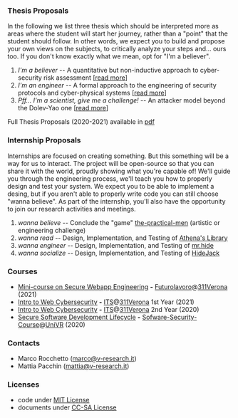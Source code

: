 ### Thesis Proposals

In the following we list three thesis which should be interpreted more as areas
where the student will start her journey, rather than a "point" that the
student should follow. In other words, we expect you to build and propose your
own views on the subjects, to critically analyze your steps and... ours too.
If you don't know exactly what we mean, opt for "I'm a believer".

1. *I'm a believer* -- A quantitative but non-inductive approach to cyber-security risk assessment \[[read more](./thesis/thesis-1.md)\]
2. *I'm an engineer* -- A formal approach to the engineering of security protocols and cyber-physical systems \[[read more](./thesis/thesis-2.md)\]
3. *Pff... I'm a scientist, give me a challenge!* -- An attacker model beyond the Dolev-Yao one \[[read more](./thesis/thesis-3.md)\]

Full Thesis Proposals (2020-2021) available in [pdf](./univr/v-research_thesis_2020-2021.pdf)

### Internship Proposals

Internships are focused on creating something. But this something will be a way for us to interact.
The project will be open-source so that you can share it with the world, proudly showing what you're capable of!
We'll guide you through the engineering process, we'll teach you how to properly design and test your system. 
We expect you to be able to implement a desing, but if you aren't able to properly write code you can still choose "wanna believe".
As part of the internship, you'll also have the opportunity to join our research activities and meetings.

1. *wanna believe* -- Conclude the "game" [the-practical-men](https://thepracticalmen.v-research.it) (artistic or engineering challenge)
2. *wanna read* -- Design, Implementation, and Testing of [Athena's Library](./internship/athenslib.md)
3. *wanna engineer* -- Design, Implementation, and Testing of [mr.hide](./internship/mrhide.md)
4. *wanna socialize* -- Design, Implementation, and Testing of [HideJack](./internship/hidejack.md)

### Courses
- [Mini-course on Secure Webapp Engineering](./futurolavoro_311Verona_2021) **-** [Futurolavoro](https://sites.google.com/view/futurolavoro/corsi-in-partenza/web-app-penetration-testing?authuser=0&fbclid=IwAR1ruLxNOAcHos-4_FPebpB96R0mZMVhnAISkohkOLM9G6T3300PcBbUfb8)@[311Verona](https://311verona.com/) (2021)
- [Intro to Web Cybersecurity](./first_year_2021) **-** [ITS](https://www.itslogistica.it/?fbclid=IwAR0D1ZwL_UCHfXztZji-eYBH8k_UYFdsVwO80sJPlaxnwySHfd9d_9Rzcvs)@[311Verona](https://311verona.com/) 1st Year (2021)
- [Intro to Web Cybersecurity](./second_year_2020) **-** [ITS](https://www.itslogistica.it/?fbclid=IwAR0D1ZwL_UCHfXztZji-eYBH8k_UYFdsVwO80sJPlaxnwySHfd9d_9Rzcvs)@[311Verona](https://311verona.com/) 2nd Year (2020)
- [Secure Software Development Lifecycle](./univr/lecture_univr_10Nov2020.pdf) **-** [Sofware-Security-Course](https://www.di.univr.it/?ent=oi&aa=2020%2F2021&codiceCs=S71&codins=4S003736&cs=417&discr=&discrCd=)@[UniVR](https://www.univr.it) (2020)

### Contacts
- Marco Rocchetto (marco@v-research.it)
- Mattia Pacchin (mattia@v-research.it)

### Licenses
- code under [MIT License](./LICENSE-code)
- documents under [CC-SA License](./LICENSE-docs)
